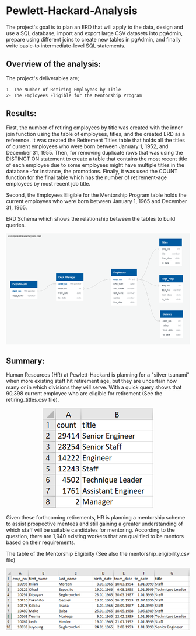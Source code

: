 # Pewlett-Hackard-Analysis
The project's goal is to plan an ERD that will apply to the data, design and use a SQL database, import and export large CSV datasets into pgAdmin, 
prepare using different joins to create new tables in pgAdmin, and finally write basic-to intermediate-level SQL statements.

## Overview of the analysis: 
The project's deliverables are;

	1- The Number of Retiring Employees by Title
	2- The Employees Eligible for the Mentorship Program

## Results: 
First, the number of retiring employees by title was created with the inner join function using the table of employees, titles, and the created ERD as a reference. 
It was created the Retirement Titles table that holds all the titles of current employees who were born between January 1, 1952, and December 31, 1955. Then, for removing duplicate rows that was using the DISTINCT ON statement to create a table that contains the most recent title of each employee due to some employees 
might have multiple titles in the database -for instance, the promotions. Finally, it was used the COUNT function for the final table which has the number of retirement-age employees by most recent job title. 

Second, the Employees Eligible for the Mentorship Program table holds the current employees who were born between January 1, 1965 and December 31, 1965. 

ERD Schema which shows the relationship between the tables to build queries.

<p align="center"><img src="https://github.com/zkirsan/Pewlett-Hackard-Analysis/blob/main/EmployeeDB.png"></img></p>

## Summary: 
Human Resources (HR) at Pewlett-Hackard is planning for a "silver tsunami" when more existing staff hit retirement age, 
but they are uncertain how many or in which divisions they will serve. With a quick query shows that 90,398 current employee who are eligible for retirement 
(See the retiring_titles.csv file).

<p align="center"><img src="https://github.com/zkirsan/Pewlett-Hackard-Analysis/blob/main/Retiring_Titles.PNG"></img></p>

Given these forthcoming retirements, HR is planning a mentorship scheme to assist prospective mentees and still gaining a greater understanding of which staff 
will be suitable candidates for mentoring. According to the question, there are 1,940 existing workers that are qualified to be mentors based on their requirements.
 
The table of the Mentorship Eligibilty (See also the mentorship_eligibility.csv file)

<p align="center"><img src="https://github.com/zkirsan/Pewlett-Hackard-Analysis/blob/main/Mentorship_Eligibilty.PNG"></img></p>




